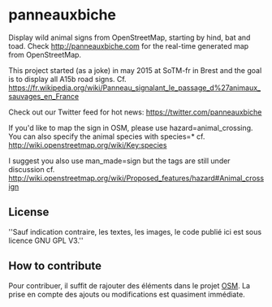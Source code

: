 # panneauxbiche
Display wild animal signs from OpenStreetMap, starting by hind, bat and toad.
Check http://panneauxbiche.com for the real-time generated map from OpenStreetMap.

This project started (as a joke) in may 2015 at SoTM-fr in Brest and the goal is to display all A15b road signs.
Cf. https://fr.wikipedia.org/wiki/Panneau_signalant_le_passage_d%27animaux_sauvages_en_France

Check out our Twitter feed for hot news: https://twitter.com/panneauxbiche

If you'd like to map the sign in OSM, please use hazard=animal_crossing. You can also specify the animal species with species=* cf. http://wiki.openstreetmap.org/wiki/Key:species

I suggest you also use man_made=sign but the tags are still under discussion cf. http://wiki.openstreetmap.org/wiki/Proposed_features/hazard#Animal_crossign

## License
''Sauf indication contraire, les textes, les images, le code publié ici est sous licence GNU GPL V3.''

## How to contribute
Pour contribuer, il suffit de rajouter des éléments dans le projet <a href="http://openstreetmap.org">OSM</a>. La prise en compte des ajouts ou modifications est quasiment immédiate.
